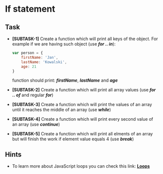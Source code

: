 # If statement

## Task

- **[SUBTASK-1]** Create a function which will print all keys of the object. For example if we are having such object (use ***for .. in***):

    ```javascript
    var person = {
        firstName: 'Jan',
        lastName: 'Kowalski',
        age: 21
    }
    ```

    function should print: ***firstName***, ***lastName*** and ***age***

- **[SUBTASK-2]** Create a function which will print all array values (use ***for .. of*** and regular ***for***)
- **[SUBTASK-3]** Create a function which will print the values of an array until it reaches the middle of an array (use ***while***)
- **[SUBTASK-4]** Create a function which will print every second value of an array (use ***continue***)
- **[SUBTASK-5]** Create a function which will print all elments of an array but will finish the work if element value equals 4 (use ***break***)

## Hints

- To learn more about JavaScript loops you can check this link: [**Loops**](https://developer.mozilla.org/en-US/docs/Web/JavaScript/Reference/Statements/if...else)
